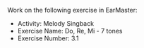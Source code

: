 Work on the following exercise in EarMaster:
- Activity: Melody Singback
- Exercise Name: Do, Re, Mi - 7 tones
- Exercise Number: 3.1
